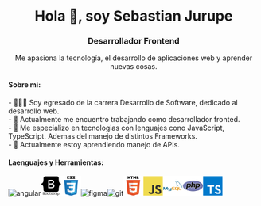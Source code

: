 <h1 align="center">Hola 👋, soy Sebastian Jurupe</h1>
<h3 align="center">Desarrollador Frontend</h3>
<p align="center">Me apasiona la tecnología, el desarrollo de aplicaciones web y aprender nuevas cosas.</p>

<h4 align="left">Sobre mi:</h4>
<p>
  - 👨🏻‍💻 Soy egresado de la carrera Desarrollo de Software, dedicado al desarrollo web.<br>
  - 💼 Actualmente me encuentro trabajando como desarrollador fronted.<br>
  - 🤖 Me especializo en tecnologias con lenguajes cono JavaScript, TypeScript. Ademas del manejo de distintos Frameworks.<br>
  - 🦾 Actualmente estoy aprendiendo manejo de APIs.
  
  
</p>
<h4 align="left">Laenguajes y Herramientas:</h4>
<p align="left"><img src="https://angular.io/assets/images/logos/angular/angular.svg" alt="angular" width="40" height="40"/><img src="https://raw.githubusercontent.com/devicons/devicon/master/icons/bootstrap/bootstrap-plain-wordmark.svg" alt="bootstrap" width="40" height="40"/><img src="https://raw.githubusercontent.com/devicons/devicon/master/icons/css3/css3-original-wordmark.svg" alt="css3" width="40" height="40"/><img src="https://www.vectorlogo.zone/logos/figma/figma-icon.svg" alt="figma" width="40" height="40"/><img src="https://www.vectorlogo.zone/logos/git-scm/git-scm-icon.svg" alt="git" width="40" height="40"/><img src="https://raw.githubusercontent.com/devicons/devicon/master/icons/html5/html5-original-wordmark.svg" alt="html5" width="40" height="40"/><img src="https://raw.githubusercontent.com/devicons/devicon/master/icons/javascript/javascript-original.svg" alt="javascript" width="40" height="40"/><img src="https://raw.githubusercontent.com/devicons/devicon/master/icons/mysql/mysql-original-wordmark.svg" alt="mysql" width="40" height="40"/><img src="https://raw.githubusercontent.com/devicons/devicon/master/icons/php/php-original.svg" alt="php" width="40" height="40"/><img src="https://raw.githubusercontent.com/devicons/devicon/master/icons/typescript/typescript-original.svg" alt="typescript" width="40" height="40"/></p>

<!--
**SebastianJurupe/sebastianjurupe** is a ✨ _special_ ✨ repository because its `README.md` (this file) appears on your GitHub profile.

Here are some ideas to get you started:

- 🔭 I’m currently working on ...
- 🌱 I’m currently learning ...
- 👯 I’m looking to collaborate on ...
- 🤔 I’m looking for help with ...
- 💬 Ask me about ...
- 📫 How to reach me: ...
- 😄 Pronouns: ...
- ⚡ Fun fact: ...
-->
